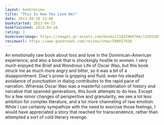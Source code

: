 ```yaml
---
layout: bookreview
title: "This Is How You Lose Her"
date: 2013-04-28 13:00
bookstarted: 2013-04-23
bookfinished: 2013-04-28
rating: 3
bookcoverimage: https://images.gr-assets.com/books/1342596676m/13503109.jpg
reviewurl: https://www.goodreads.com/review/show/598027920
---
```


An emotionally raw book about loss and love in the Dominican-American experience; and also a book that is shockingly hostile to women. I very much enjoyed the Brief and Wondrous Life of Oscar Wao, but this book struck me as much more angry and bitter, so it was a bit of a disappointment. Diaz's prose is gripping and fluid; even his steadfast avoidance of punctuation in dialog contributes to the rapid pace of narration. Whereas Oscar Wao was a masterful combination of history and narrative that spanned generations, this book attempts to do less. Except for a few minor changes of perspective and granularity, we see a lot less ambition for complex literature, and a lot more channeling of raw emotion. While I can certainly sympathize with the need to exorcise those feelings, I would have appreciated a story that reached for transcendence, rather than attempted a sort of cold literary revenge.